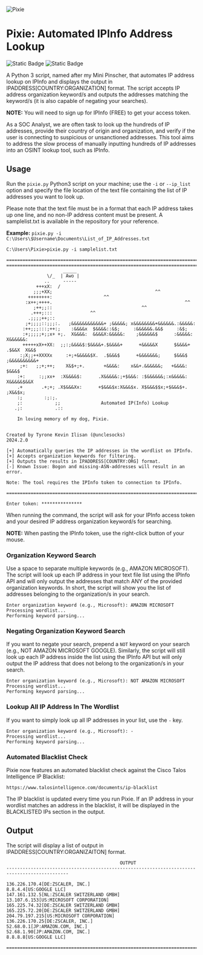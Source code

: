 ![Pixie](https://github.com/UncleSocks/pixie-automated-ipinfo-address-lookup/assets/79778613/1a47e09c-6643-4696-8022-a74b9c04e503)

# Pixie: Automated IPInfo Address Lookup
![Static Badge](https://img.shields.io/badge/License%20-%20MIT%20-%20brown) ![Static Badge](https://img.shields.io/badge/Release%20-%202024.2.0%20-%20orange)

A Python 3 script, named after my Mini Pinscher, that automates IP address lookup on IPInfo and displays the output in IPADDRESS[COUNTRY:ORGANIZATION] format. The script accepts IP address organization keyword/s and outputs the addresses matching the keyword/s (it is also capable of negating your searches). 

**NOTE:** You will need to sign up for IPInfo (FREE) to get your access token.

As a SOC Analyst, we are often task to look up the hundreds of IP addresses, provide their country of origin and organization, and verify if the user is connecting to suspicious or unsanctioned addresses. This tool aims to address the slow process of manually inputting hundreds of IP addresses into an OSINT lookup tool, such as IPInfo.

## Usage

Run the `pixie.py` Python3 script on your machine; use the `-i` or `--ip_list` option and specify the file location of the text file containing the list of IP addresses you want to look up. 

Please note that the text file must be in a format that each IP address takes up one line, and no non-IP address content must be present. A samplelist.txt is available in the repository for your reference.

**Example:** `pixie.py -i C:\Users\$Username\Documents\List_of_IP_Addresses.txt`

```
C:\Users\Pixie>pixie.py -i samplelist.txt

=============================================================================================
=============================================================================================
                     _____
               \/_  | Awo |
              ..     -----
           +++xX:  /
          ;;;+XX;                                      ^^
        ++++++++:                   ^^
       :x++;++++.                                                 ^^
          ;++;;::                                 ^^
         .+++;:::              ^^
        .;;;;++;::
       ;+;;;;::;;;:.   ;&&&&&&&&&&&&+ ;&&&&&; x&&&&&&&&+&&&&&&.:&&&&&:
      :++;;;:::;++:;    :&&&&x  $&&&&::&$;     :&&&&&&.&&$     :&$;
      :+;;;;;+;;x+ +;.  X&&&&:  &&&&X:&&&&&:    ;&&&&&&$      :&&&&&:   X&&&&&&:
      +++++xX++XX:  ;;:;&&&&$:$&&&&+.$&&&&+      +&&&&&X      $&&&&+ .$&&X  X&&$
     :;X;;++XXXXx     :+;+&&&&&$X.  .$&&&$      +&&&&&&&;     $&&&$ ;&&&&&&&&&&+
     ;+:   ;;+;++;    X&$+;+.       +&&&&:    x&&+.&&&&&&;   +&&&&: $&&&$
    :+:     :;;xx+  :X&&&&$:      .X&&&&&:;+$&&&: :$&&&&&&;:x&&&&&: X&&&&&$&&X
    .+       .+;+; .X$&&&Xx:      +$&&&$x:X&&&$x. X$&&&$$x;+$&&&$+.  ;X&&$x;
    :;        :;:;.
    ;:            ;;               Automated IP(Info) Lookup
   .;:            .::

    In loving memory of my dog, Pixie.


Created by Tyrone Kevin Ilisan (@unclesocks)
2024.2.0

[+] Automatically queries the IP addresses in the wordlist on IPInfo.
[+] Accepts organization keywords for filtering.
[+] Outputs the results in IPADDRESS[COUNTRY:ORG] format.
[-] Known Issue: Bogon and missing-ASN-addresses will result in an error.

Note: The tool requires the IPInfo token to connection to IPInfo.

=============================================================================================

Enter token: ***************
```

When running the command, the script will ask for your IPInfo access token and your desired IP address organization keyword/s for searching. 

**NOTE:** When pasting the IPInfo token, use the right-click button of your mouse.

### Organization Keyword Search

Use a space to separate multiple keywords (e.g., AMAZON MICROSOFT). The script will look up each IP address in your text file list using the IPInfo API and will only output the addresses that match ANY of the provided organization keywords. In short, the script will show you the list of addresses belonging to the organization/s in your search.

```
Enter organization keyword (e.g., Microsoft): AMAZON MICROSOFT
Processing wordlist...
Performing keyword parsing...
```

### Negating Organization Keyword Search

If you want to negate your search, prepend a `NOT` keyword on your search (e.g., NOT AMAZON MICROSOFT GOOGLE). Similarly, the script will still look up each IP address inside the list using the IPInfo API but will only output the IP address that does not belong to the organization/s in your search.
```
Enter organization keyword (e.g., Microsoft): NOT AMAZON MICROSOFT
Processing wordlist...
Performing keyword parsing...
```

### Lookup All IP Address In The Wordlist
If you want to simply look up all IP addresses in your list, use the `-` key.
```
Enter organization keyword (e.g., Microsoft): -
Processing wordlist...
Performing keyword parsing...
```

### Automated Blacklist Check
Pixie now features an automated blacklist check against the Cisco Talos Intelligence IP Blacklist:
```
https://www.talosintelligence.com/documents/ip-blacklist
```
The IP blacklist is updated every time you run Pixie. If an IP address in your wordlist matches an address in the blacklist, it will be displayed in the BLACKLISTED IPs section in the output.


## Output

The script will display a list of output in IPADDRESS[COUNTRY:ORGANIZAITON] format.
```
                                          OUTPUT
---------------------------------------------------------------------------------------------

136.226.170.4[DE:ZSCALER, INC.]
8.8.4.4[US:GOOGLE LLC]
147.161.132.5[NL:ZSCALER SWITZERLAND GMBH]
13.107.6.153[US:MICROSOFT CORPORATION]
165.225.74.32[DE:ZSCALER SWITZERLAND GMBH]
165.225.72.20[DE:ZSCALER SWITZERLAND GMBH]
204.79.197.215[US:MICROSOFT CORPORATION]
136.226.170.25[DE:ZSCALER, INC.]
52.68.0.1[JP:AMAZON.COM, INC.]
52.68.1.90[JP:AMAZON.COM, INC.]
8.8.8.8[US:GOOGLE LLC]

=============================================================================================
```
